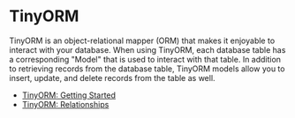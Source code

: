# TinyORM

TinyORM is an object-relational mapper (ORM) that makes it enjoyable to interact with your database. When using TinyORM, each database table has a corresponding "Model" that is used to interact with that table. In addition to retrieving records from the database table, TinyORM models allow you to insert, update, and delete records from the table as well.

- [TinyORM: Getting Started](getting-started.mdx)
- [TinyORM: Relationships](relationships.mdx)
